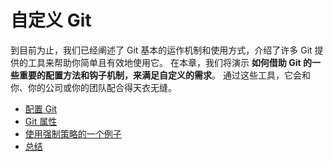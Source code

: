 # 自定义 Git

到目前为止，我们已经阐述了 Git 基本的运作机制和使用方式，介绍了许多 Git 提供的工具来帮助你简单且有效地使用它。 在本章，我们将演示 **如何借助 Git 的一些重要的配置方法和钩子机制，来满足自定义的需求**。 通过这些工具，它会和你、你的公司或你的团队配合得天衣无缝。



- [配置 Git](./01.md)
-  [Git 属性](./02.md)
-  [使用强制策略的一个例子](./03.md)
-  [总结](./04.md)

